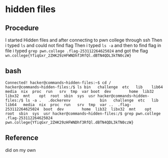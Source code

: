 
# hidden files

## Procedure
I started Hidden files and after connecting to pwn college through ssh
Then i typed `ls` and could not find flag
Then i typed `ls -a` and
then to find flag in file i typed `grep pwn.college .flag-253112264625024`
and got the flag `wn.college{YfiqGxr_2ZHK29zHFWNDhf3RfQl.dBTN4QDL3kTN0czW}`

## bash
`Connected!
hacker@commands~hidden-files:~$ cd /
hacker@commands~hidden-files:/$ ls
bin   challenge  etc   lib    lib64   media  nix  proc  run   srv  tmp  var
boot  dev        home  lib32  libx32  mnt    opt  root  sbin  sys  usr
hacker@commands~hidden-files:/$ ls -a
.   .dockerenv             bin   challenge  etc   lib    lib64   media  nix  proc  run   srv  tmp  var
..  .flag-253112264625024  boot  dev        home  lib32  libx32  mnt    opt  root  sbin  sys  usr
hacker@commands~hidden-files:/$ grep pwn.college .flag-253112264625024
pwn.college{YfiqGxr_2ZHK29zHFWNDhf3RfQl.dBTN4QDL3kTN0czW}`

## Reference
did on my own
